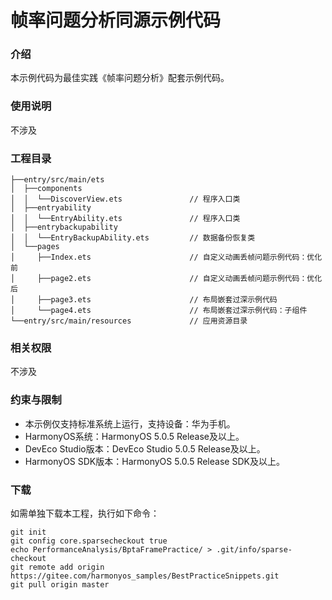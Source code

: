 # 帧率问题分析同源示例代码

### 介绍

本示例代码为最佳实践《帧率问题分析》配套示例代码。

### 使用说明

不涉及

### 工程目录

``` 
├──entry/src/main/ets     
│  ├──components
│  │  └──DiscoverView.ets               // 程序入口类                     
│  ├──entryability
│  │  └──EntryAbility.ets               // 程序入口类
│  ├──entrybackupability
│  │  └──EntryBackupAbility.ets         // 数据备份恢复类
│  └──pages        
│     ├──Index.ets                      // 自定义动画丢帧问题示例代码：优化前
│     ├──page2.ets                      // 自定义动画丢帧问题示例代码：优化后
│     ├──page3.ets                      // 布局嵌套过深示例代码
│     └──page4.ets                      // 布局嵌套过深示例代码：子组件
└──entry/src/main/resources             // 应用资源目录
```

### 相关权限

不涉及

### 约束与限制

* 本示例仅支持标准系统上运行，支持设备：华为手机。
* HarmonyOS系统：HarmonyOS 5.0.5 Release及以上。
* DevEco Studio版本：DevEco Studio 5.0.5 Release及以上。
* HarmonyOS SDK版本：HarmonyOS 5.0.5 Release SDK及以上。

### 下载

如需单独下载本工程，执行如下命令：
```
git init
git config core.sparsecheckout true
echo PerformanceAnalysis/BptaFramePractice/ > .git/info/sparse-checkout
git remote add origin https://gitee.com/harmonyos_samples/BestPracticeSnippets.git
git pull origin master
```